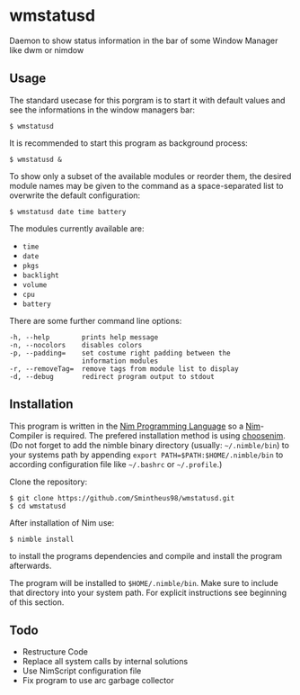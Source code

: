 # wmstatusd
Daemon to show status information in the bar of some Window Manager like dwm or nimdow

## Usage
The standard usecase for this porgram is to start it with default values and see the informations in the window managers bar:
```
$ wmstatusd
```
It is recommended to start this program as background process:
```
$ wmstatusd &
```


To show only a subset of the available modules or reorder them, the desired module names may be given to the command as a space-separated list to overwrite the default configuration:
```
$ wmstatusd date time battery
```
The modules currently available are:
 - `time`
 - `date`
 - `pkgs`
 - `backlight`
 - `volume`
 - `cpu`
 - `battery`


There are some further command line options:
```
-h, --help        prints help message
-n, --nocolors    disables colors
-p, --padding=    set costume right padding between the
                  information modules
-r, --removeTag=  remove tags from module list to display
-d, --debug       redirect program output to stdout
```

## Installation
This program is written in the [Nim Programming Language](https://nim-lang.org) so a [Nim](https://github.com/nim-lang/Nim/)-Compiler is required.
The prefered installation method is using [choosenim](https://github.com/dom96/choosenim).
(Do not forget to add the nimble binary directory (usually: `~/.nimble/bin`) to your systems path by appending `export PATH=$PATH:$HOME/.nimble/bin` to according configuration file like `~/.bashrc` or `~/.profile`.)

Clone the repository:
```
$ git clone https://github.com/Smintheus98/wmstatusd.git
$ cd wmstatusd
```

After installation of Nim use:
```
$ nimble install
```
to install the programs dependencies and compile and install the program afterwards.

The program will be installed to `$HOME/.nimble/bin`.
Make sure to include that directory into your system path.
For explicit instructions see beginning of this section.

## Todo
 - Restructure Code
 - Replace all system calls by internal solutions
 - Use NimScript configuration file
 - Fix program to use arc garbage collector
